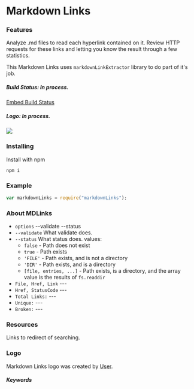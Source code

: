 # Markdown Links

### Features

Analyze .md files to read each hyperlink contained on it. 
Review HTTP requests for these links and letting you know the result through a few statistics.

This Markdown Links uses `markdownLinkExtractor` library to do part of it's job.

##### Build Status: In process.

[Embed Build Status](https://docs.travis-ci.com/user/status-images/#travis-ci-pages-show-the-default-branchs-result)

##### Logo: In process.
![](logo/.png)

### Installing

Install with npm

```
npm i   
```

### Example

```javascript
var markdownLinks = require("markdownLinks");
```

### About MDLinks

* `options` --validate --status
* `--validate` What validate does.
* `--status` What status does.
  values:
  * `false` - Path does not exist
  * `true` - Path exists
  * `'FILE'` - Path exists, and is not a directory
  * `'DIR'` - Path exists, and is a directory
  * `[file, entries, ...]` - Path exists, is a directory, and the
    array value is the results of `fs.readdir`
* `File, Href, Link` ---
* `Href, StatusCode` ---
* `Total Links:` ---
* `Unique:` ---
* `Broken:` ---

### Resources
Links to redirect of searching.

### Logo
Markdown Links logo was created by [User](pageofuser.com).

##### Keywords

